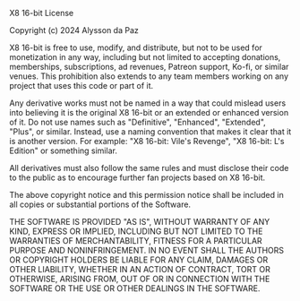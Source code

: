 X8 16-bit License

Copyright (c) 2024 Alysson da Paz

X8 16-bit is free to use, modify, and distribute, but not to be used for monetization in any way, including but not limited to accepting donations, memberships, subscriptions, ad revenues, Patreon support, Ko-fi, or similar venues. This prohibition also extends to any team members working on any project that uses this code or part of it.

Any derivative works must not be named in a way that could mislead users into believing it is the original X8 16-bit or an extended or enhanced version of it. Do not use names such as "Definitive", "Enhanced", "Extended", "Plus", or similar. Instead, use a naming convention that makes it clear that it is another version. For example: "X8 16-bit: Vile's Revenge", "X8 16-bit: L's Edition" or something similar.

All derivatives must also follow the same rules and must disclose their code to the public as to encourage further fan projects based on X8 16-bit.

The above copyright notice and this permission notice shall be included in all
copies or substantial portions of the Software.

THE SOFTWARE IS PROVIDED "AS IS", WITHOUT WARRANTY OF ANY KIND, EXPRESS OR
IMPLIED, INCLUDING BUT NOT LIMITED TO THE WARRANTIES OF MERCHANTABILITY,
FITNESS FOR A PARTICULAR PURPOSE AND NONINFRINGEMENT. IN NO EVENT SHALL THE
AUTHORS OR COPYRIGHT HOLDERS BE LIABLE FOR ANY CLAIM, DAMAGES OR OTHER
LIABILITY, WHETHER IN AN ACTION OF CONTRACT, TORT OR OTHERWISE, ARISING FROM,
OUT OF OR IN CONNECTION WITH THE SOFTWARE OR THE USE OR OTHER DEALINGS IN THE
SOFTWARE.

